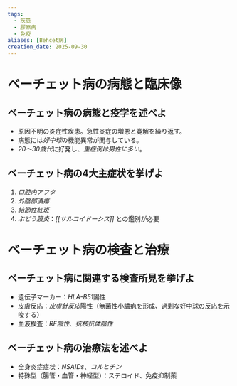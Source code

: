 ```yaml
---
tags:
  - 疾患
  - 膠原病
  - 免疫
aliases: [Behçet病]
creation_date: 2025-09-30
---
```

# ベーチェット病の病態と臨床像
## ベーチェット病の病態と疫学を述べよ
- 原因不明の炎症性疾患。急性炎症の増悪と寛解を繰り返す。
- 病態には*好中球*の機能異常が関与している。
- *20〜30歳代*に好発し、*重症例は男性に多い*。

## ベーチェット病の4大主症状を挙げよ
1. *口腔内アフタ*
2. *外陰部潰瘍*
3. *結節性紅斑*
4. *ぶどう膜炎*：*[[サルコイドーシス]]* との鑑別が必要

# ベーチェット病の検査と治療
## ベーチェット病に関連する検査所見を挙げよ
- 遺伝子マーカー：*HLA-B51*陽性
- 皮膚反応：*皮膚針反応*陽性（無菌性小膿疱を形成、過剰な好中球の反応を示唆する）
- 血液検査：*RF陰性*、*抗核抗体陰性*

## ベーチェット病の治療法を述べよ
- 全身炎症症状：*NSAIDs*、*コルヒチン*
- 特殊型（腸管・血管・神経型）：ステロイド、免疫抑制薬